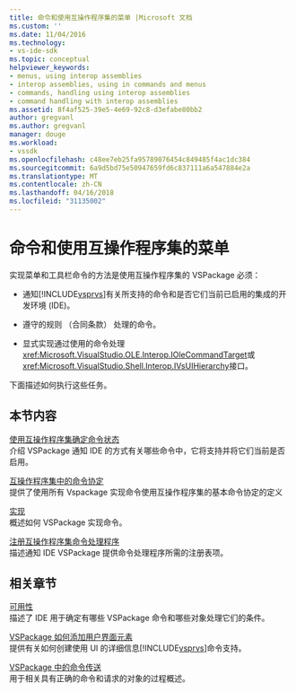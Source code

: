 ```yaml
---
title: 命令和使用互操作程序集的菜单 |Microsoft 文档
ms.custom: ''
ms.date: 11/04/2016
ms.technology:
- vs-ide-sdk
ms.topic: conceptual
helpviewer_keywords:
- menus, using interop assemblies
- interop assemblies, using in commands and menus
- commands, handling using interop assemblies
- command handling with interop assemblies
ms.assetid: 8f4af525-39e5-4e69-92c8-d3efabe80bb2
author: gregvanl
ms.author: gregvanl
manager: douge
ms.workload:
- vssdk
ms.openlocfilehash: c48ee7eb25fa95789076454c849485f4ac1dc384
ms.sourcegitcommit: 6a9d5bd75e50947659fd6c837111a6a547884e2a
ms.translationtype: MT
ms.contentlocale: zh-CN
ms.lasthandoff: 04/16/2018
ms.locfileid: "31135002"
---
```

# <a name="commands-and-menus-that-use-interop-assemblies"></a>命令和使用互操作程序集的菜单
实现菜单和工具栏命令的方法是使用互操作程序集的 VSPackage 必须：  
  
-   通知[!INCLUDE[vsprvs](../../code-quality/includes/vsprvs_md.md)]有关所支持的命令和是否它们当前已启用的集成的开发环境 (IDE)。  
  
-   遵守的规则 （合同条款） 处理的命令。  
  
-   显式实现通过使用的命令处理<xref:Microsoft.VisualStudio.OLE.Interop.IOleCommandTarget>或<xref:Microsoft.VisualStudio.Shell.Interop.IVsUIHierarchy>接口。  
  
 下面描述如何执行这些任务。  
  
## <a name="in-this-section"></a>本节内容  
 [使用互操作程序集确定命令状态](../../extensibility/internals/determining-command-status-by-using-interop-assemblies.md)  
 介绍 VSPackage 通知 IDE 的方式有关哪些命令中，它将支持并将它们当前是否启用。  
  
 [互操作程序集中的命令协定](../../extensibility/internals/command-contracts-in-interop-assemblies.md)  
 提供了使用所有 Vspackage 实现命令使用互操作程序集的基本命令协定的定义  
  
 [实现](../../extensibility/internals/command-implementation.md)  
 概述如何 VSPackage 实现命令。  
  
 [注册互操作程序集命令处理程序](../../extensibility/internals/registering-interop-assembly-command-handlers.md)  
 描述通知 IDE VSPackage 提供命令处理程序所需的注册表项。  
  
## <a name="related-sections"></a>相关章节  
 [可用性](../../extensibility/internals/command-availability.md)  
 描述了 IDE 用于确定有哪些 VSPackage 命令和哪些对象处理它们的条件。  
  
 [VSPackage 如何添加用户界面元素](../../extensibility/internals/how-vspackages-add-user-interface-elements.md)  
 提供有关如何创建使用 UI 的详细信息[!INCLUDE[vsprvs](../../code-quality/includes/vsprvs_md.md)]命令支持。  
  
 [VSPackage 中的命令传送](../../extensibility/internals/command-routing-in-vspackages.md)  
 用于相关具有正确的命令和请求的对象的过程概述。